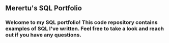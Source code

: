## Merertu's SQL Portfolio

### Welcome to my SQL portfolio! This code repository contains examples of SQL I've written. Feel free to take a look and reach out if you have any questions.
